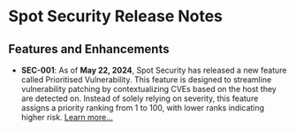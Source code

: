 # Spot Security Release Notes

## Features and Enhancements

* **SEC-001**: As of **May 22, 2024**, Spot Security has released a new feature called Prioritised Vulnerability. This feature is designed to streamline vulnerability patching by contextualizing CVEs based on the host they are detected on. Instead of solely relying on severity, this feature assigns a priority ranking from 1 to 100, with lower ranks indicating higher risk.
[Learn more...](spot-security/features/security-dashboard/?id=prioritised-vulnerability)
